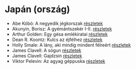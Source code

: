 # Japán (ország)

- Abe Kóbó: A negyedik jégkorszak [részletek](_details/Abe%20K%C3%B3b%C3%B3.md#id_948)
- Akunyin, Borisz: A ​gyémántszekér I-II. [részletek](_details/Akunyin%2C%20Borisz.md#id_1110)
- Arthur Golden: Egy gésa emlékiratai [részletek](_details/Arthur%20Golden.md#id_280)
- Dean R. Koontz: Kulcs az éjfélhez [részletek](_details/Dean%20R.%20Koontz.md#id_1082)
- Holly Smale: A lány, aki mindig mindent félreért [részletek](_details/Holly%20Smale.md#id_1003)
- James Clavell: A sógun [részletek](_details/James%20Clavell.md#id_168)
- James Clavell: Gajdzsin [részletek](_details/James%20Clavell.md#id_1028)
- Viktor Pelevin: Az agyag géppuska [részletek](_details/Viktor%20Pelevin.md#id_834)